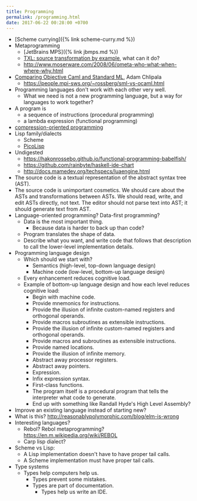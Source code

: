 ```yaml
---
title: Programming
permalink: /programming.html
date: 2017-06-22 00:28:00 +0700
---
```


- [Scheme currying]({% link scheme-curry.md %})
- Metaprogramming
    - [JetBrains MPS]({% link jbmps.md %})
    - [TXL: source transformation by example](http://txl.ca/index.html), what can it do?
    - http://www.moserware.com/2008/06/ometa-who-what-when-where-why.html
- [Comparing Objective Caml and Standard ML](http://adam.chlipala.net/mlcomp/), Adam Chlipala
    - https://people.mpi-sws.org/~rossberg/sml-vs-ocaml.html
- Programming languages don't work with each other very well.
    - What we need is not a new programming language, but a way for languages to work together?
- A program is
    - a sequence of instructions (procedural programming)
    - a lambda expression (functional programming)
- [compression-oriented programming](https://mollyrocket.com/casey/stream_0019.html)
- Lisp family/dialects
    - Scheme
    - [PicoLisp](https://picolisp.com/wiki/?home)
- Undigested
    - https://hakonrossebo.github.io/functional-programming-babelfish/
    - https://github.com/rainbyte/haskell-ide-chart
    - http://docs.mamedev.org/techspecs/luaengine.html
- The source code is a textual representation of the abstract syntax tree (AST).
- The source code is unimportant cosmetics.
We should care about the ASTs and transformations between ASTs.
We should read, write, and edit ASTs directly, not text.
The editor should not parse text into AST; it should generate text from AST.
- Language-oriented programming? Data-first programming?
    - Data is the most important thing.
        - Because data is harder to back up than code?
    - Program translates the shape of data.
    - Describe what you want, and write code that follows that description
    to call the lower-level implementation details.
- Programming language design
    - Which should we start with?
        - Semantics (high-level, top-down language design)
        - Machine code (low-level, bottom-up language design)
    - Every enhancement reduces cognitive load.
    - Example of bottom-up language design and how each level reduces cognitive load:
        - Begin with machine code.
        - Provide mnemonics for instructions.
        - Provide the illusion of infinite custom-named registers and orthogonal operands.
        - Provide macros subroutines as extensible instructions.
        - Provide the illusion of infinite custom-named registers and orthogonal operands.
        - Provide macros and subroutines as extensible instructions.
        - Provide named locations.
        - Provide the illusion of infinite memory.
        - Abstract away processor registers.
        - Abstract away pointers.
        - Expression.
        - Infix expression syntax.
        - First-class functions.
        - The program itself is a procedural program that tells the interpreter what code to generate.
        - End up with something like Randall Hyde's High Level Assembly?
- Improve an existing language instead of starting new?
- What is this? http://reasonablypolymorphic.com/blog/elm-is-wrong
- Interesting languages?
    - Rebol? Rebol metaprogramming? https://en.m.wikipedia.org/wiki/REBOL
    - Carp lisp dialect?
- Scheme vs Lisp:
    - A Lisp implementation doesn't have to have proper tail calls.
    - A Scheme implementation must have proper tail calls.
- Type systems
    - Types help computers help us.
        - Types prevent some mistakes.
        - Types are part of documentation.
            - Types help us write an IDE.
